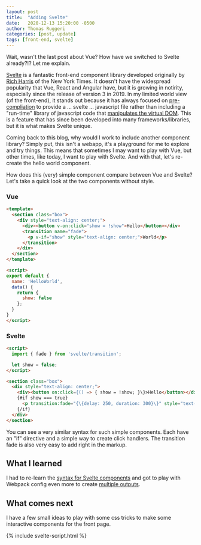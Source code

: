 ```yaml
---
layout: post
title:  "Adding Svelte"
date:   2020-12-13 15:20:00 -0500
author: Thomas Ruggeri
categories: [post, update]
tags: [front-end, svelte]
---
```


Wait, wasn't the last post about Vue? How have we switched to Svelte already?!? Let me explain.

[Svelte](https://svelte.dev/) is a fantastic front-end component library developed originally by [Rich Harris](https://github.com/Rich-Harris) of the New York Times. It doesn't have the widespread popularity that Vue, React and Angular have, but it is growing in notirity, especially since the release of version 3 in 2019. In my limited world view (of the front-end), it stands out because it has always focused on [pre-compliation](https://svelte.dev/blog/frameworks-without-the-framework) to provide a ... svelte ... javascript file rather than including a "run-time" library of javascript code that [manipulates the virtual DOM](https://svelte.dev/blog/virtual-dom-is-pure-overhead). This is a feature that has since been developed into many frameworks/libraries, but it is what makes Svelte unique.

Coming back to this blog, why would I work to include another component library? Simply put, this isn't a webapp, it's a playground for me to explore and try things. This means that sometimes I may want to play with Vue, but other times, like today, I want to play with Svelte. And with that, let's re-create the hello world component.

<div id="svelte_hello_world"></div>

How does this (very) simple component compare between Vue and Svelte? Let's take a quick look at the two components without style.

### Vue

```html
<template>
  <section class="box">
    <div style="text-align: center;">
      <div><button v-on:click="show = !show">Hello</button></div>
      <transition name="fade">
        <p v-if="show" style="text-align: center;">World</p>
      </transition>
    </div>
  </section>
</template>

<script>
export default {
  name: 'HelloWorld',
  data() {
    return {
      show: false
    };
  }
}
</script>
```

### Svelte

```html
<script>
  import { fade } from 'svelte/transition';

  let show = false;
</script>

<section class="box">
  <div style="text-align: center;">
    <div><button on:click={() => { show = !show; }\}>Hello</button></div>
    {#if show === true}
      <p transition:fade="{\{delay: 250, duration: 300}\}" style="text-align: center;">World</p>
    {/if}
  </div>
</section>
```

You can see a very similar syntax for such simple components. Each have an "if" directive and a simple way to create click handlers. The transition fade is also very easy to add right in the markup.

## What I learned

I had to re-learn the [syntax for Svelte components](https://svelte.dev/docs#Template_syntax) and got to play with Webpack config even more to create [multiple outputs](https://webpack.js.org/configuration/configuration-types/#exporting-multiple-configurations).

## What comes next

I have a few small ideas to play with some css tricks to make some interactive components for the front page.

{% include svelte-script.html %}
